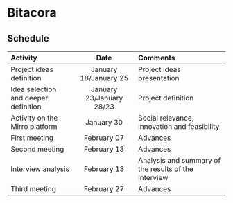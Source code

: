 #  Bitacora


## Schedule

| Activity                                               | Date       | Comments                                                |
| :----------------------------------------------------- | :---------:| :------------------------------------------------------ |
| Project ideas definition                               | January 18/January 25| Project ideas presentation                    |
| Idea selection and deeper definition                   | January 23/January 28/23   | Project definition                      |
| Activity on the Mirro platform                         | January 30 | Social relevance, innovation and feasibility            |
| First meeting                                          | February 07| Advances                                                |
| Second meeting                                         | February 13| Advances                                                |
| Interview analysis                                     | February 13| Analysis and summary of the results of the interview    |
| Third meeting                                          | February 27| Advances                                                |
